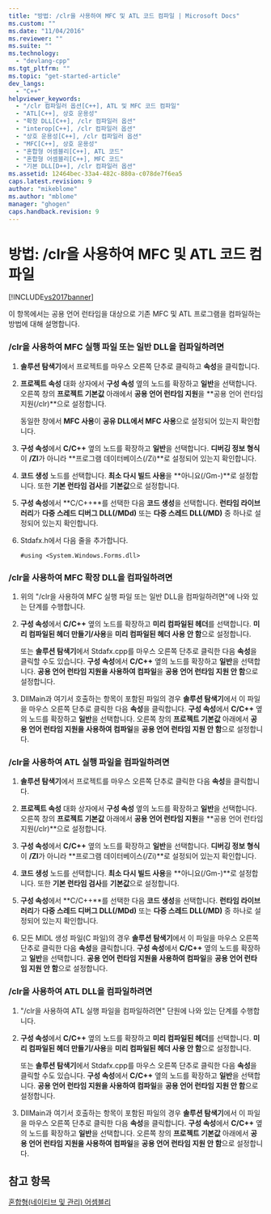 ```yaml
---
title: "방법: /clr을 사용하여 MFC 및 ATL 코드 컴파일 | Microsoft Docs"
ms.custom: ""
ms.date: "11/04/2016"
ms.reviewer: ""
ms.suite: ""
ms.technology: 
  - "devlang-cpp"
ms.tgt_pltfrm: ""
ms.topic: "get-started-article"
dev_langs: 
  - "C++"
helpviewer_keywords: 
  - "/clr 컴파일러 옵션[C++], ATL 및 MFC 코드 컴파일"
  - "ATL[C++], 상호 운용성"
  - "확장 DLL[C++], /clr 컴파일러 옵션"
  - "interop[C++], /clr 컴파일러 옵션"
  - "상호 운용성[C++], /clr 컴파일러 옵션"
  - "MFC[C++], 상호 운용성"
  - "혼합형 어셈블리[C++], ATL 코드"
  - "혼합형 어셈블리[C++], MFC 코드"
  - "기본 DLL[D++], /clr 컴파일러 옵션"
ms.assetid: 12464bec-33a4-482c-880a-c078de7f6ea5
caps.latest.revision: 9
author: "mikeblome"
ms.author: "mblome"
manager: "ghogen"
caps.handback.revision: 9
---
```

# 방법: /clr을 사용하여 MFC 및 ATL 코드 컴파일
[!INCLUDE[vs2017banner](../assembler/inline/includes/vs2017banner.md)]

이 항목에서는 공용 언어 런타임을 대상으로 기존 MFC 및 ATL 프로그램을 컴파일하는 방법에 대해 설명합니다.  
  
### \/clr을 사용하여 MFC 실행 파일 또는 일반 DLL을 컴파일하려면  
  
1.  **솔루션 탐색기**에서 프로젝트를 마우스 오른쪽 단추로 클릭하고 **속성**을 클릭합니다.  
  
2.  **프로젝트 속성** 대화 상자에서 **구성 속성** 옆의 노드를 확장하고 **일반**을 선택합니다.  오른쪽 창의 **프로젝트 기본값** 아래에서 **공용 언어 런타임 지원**을 **공용 언어 런타임 지원\(\/clr\)**으로 설정합니다.  
  
     동일한 창에서 **MFC 사용**이 **공유 DLL에서 MFC 사용**으로 설정되어 있는지 확인합니다.  
  
3.  **구성 속성**에서 **C\/C\+\+** 옆의 노드를 확장하고 **일반**을 선택합니다.  **디버깅 정보 형식**이 **\/ZI**가 아니라 **프로그램 데이터베이스\(\/Zi\)**로 설정되어 있는지 확인합니다.  
  
4.  **코드 생성** 노드를 선택합니다.  **최소 다시 빌드 사용**을 **아니요\(\/Gm\-\)**로 설정합니다.  또한 **기본 런타임 검사**를 **기본값**으로 설정합니다.  
  
5.  **구성 속성**에서 **C\/C\+\+**를 선택한 다음 **코드 생성**을 선택합니다.  **런타임 라이브러리**가 **다중 스레드 디버그 DLL\(\/MDd\)** 또는 **다중 스레드 DLL\(\/MD\)** 중 하나로 설정되어 있는지 확인합니다.  
  
6.  Stdafx.h에서 다음 줄을 추가합니다.  
  
    ```  
    #using <System.Windows.Forms.dll>  
    ```  
  
### \/clr을 사용하여 MFC 확장 DLL을 컴파일하려면  
  
1.  위의 "\/clr을 사용하여 MFC 실행 파일 또는 일반 DLL을 컴파일하려면"에 나와 있는 단계를 수행합니다.  
  
2.  **구성 속성**에서 **C\/C\+\+** 옆의 노드를 확장하고 **미리 컴파일된 헤더**를 선택합니다.  **미리 컴파일된 헤더 만들기\/사용**을 **미리 컴파일된 헤더 사용 안 함**으로 설정합니다.  
  
     또는 **솔루션 탐색기**에서 Stdafx.cpp를 마우스 오른쪽 단추로 클릭한 다음 **속성**을 클릭할 수도 있습니다.  **구성 속성**에서 **C\/C\+\+** 옆의 노드를 확장하고 **일반**을 선택합니다.  **공용 언어 런타임 지원을 사용하여 컴파일**을 **공용 언어 런타임 지원 안 함**으로 설정합니다.  
  
3.  DllMain과 여기서 호출하는 항목이 포함된 파일의 경우 **솔루션 탐색기**에서 이 파일을 마우스 오른쪽 단추로 클릭한 다음 **속성**을 클릭합니다.  **구성 속성**에서 **C\/C\+\+** 옆의 노드를 확장하고 **일반**을 선택합니다.  오른쪽 창의 **프로젝트 기본값** 아래에서 **공용 언어 런타임 지원을 사용하여 컴파일**을 **공용 언어 런타임 지원 안 함**으로 설정합니다.  
  
### \/clr을 사용하여 ATL 실행 파일을 컴파일하려면  
  
1.  **솔루션 탐색기**에서 프로젝트를 마우스 오른쪽 단추로 클릭한 다음 **속성**을 클릭합니다.  
  
2.  **프로젝트 속성** 대화 상자에서 **구성 속성** 옆의 노드를 확장하고 **일반**을 선택합니다.  오른쪽 창의 **프로젝트 기본값** 아래에서 **공용 언어 런타임 지원**을 **공용 언어 런타임 지원\(\/clr\)**으로 설정합니다.  
  
3.  **구성 속성**에서 **C\/C\+\+** 옆의 노드를 확장하고 **일반**을 선택합니다.  **디버깅 정보 형식**이 **\/ZI**가 아니라 **프로그램 데이터베이스\(\/Zi\)**로 설정되어 있는지 확인합니다.  
  
4.  **코드 생성** 노드를 선택합니다.  **최소 다시 빌드 사용**을 **아니요\(\/Gm\-\)**로 설정합니다.  또한 **기본 런타임 검사**를 **기본값**으로 설정합니다.  
  
5.  **구성 속성**에서 **C\/C\+\+**를 선택한 다음 **코드 생성**을 선택합니다.  **런타임 라이브러리**가 **다중 스레드 디버그 DLL\(\/MDd\)** 또는 **다중 스레드 DLL\(\/MD\)** 중 하나로 설정되어 있는지 확인합니다.  
  
6.  모든 MIDL 생성 파일\(C 파일\)의 경우 **솔루션 탐색기**에서 이 파일을 마우스 오른쪽 단추로 클릭한 다음 **속성**을 클릭합니다.  **구성 속성**에서 **C\/C\+\+** 옆의 노드를 확장하고 **일반**을 선택합니다.  **공용 언어 런타임 지원을 사용하여 컴파일**을 **공용 언어 런타임 지원 안 함**으로 설정합니다.  
  
### \/clr을 사용하여 ATL DLL을 컴파일하려면  
  
1.  "\/clr을 사용하여 ATL 실행 파일을 컴파일하려면" 단원에 나와 있는 단계를 수행합니다.  
  
2.  **구성 속성**에서 **C\/C\+\+** 옆의 노드를 확장하고 **미리 컴파일된 헤더**를 선택합니다.  **미리 컴파일된 헤더 만들기\/사용**을 **미리 컴파일된 헤더 사용 안 함**으로 설정합니다.  
  
     또는 **솔루션 탐색기**에서 Stdafx.cpp를 마우스 오른쪽 단추로 클릭한 다음 **속성**을 클릭할 수도 있습니다.  **구성 속성**에서 **C\/C\+\+** 옆의 노드를 확장하고 **일반**을 선택합니다.  **공용 언어 런타임 지원을 사용하여 컴파일**을 **공용 언어 런타임 지원 안 함**으로 설정합니다.  
  
3.  DllMain과 여기서 호출하는 항목이 포함된 파일의 경우 **솔루션 탐색기**에서 이 파일을 마우스 오른쪽 단추로 클릭한 다음 **속성**을 클릭합니다.  **구성 속성**에서 **C\/C\+\+** 옆의 노드를 확장하고 **일반**을 선택합니다.  오른쪽 창의 **프로젝트 기본값** 아래에서 **공용 언어 런타임 지원을 사용하여 컴파일**을 **공용 언어 런타임 지원 안 함**으로 설정합니다.  
  
## 참고 항목  
 [혼합형\(네이티브 및 관리\) 어셈블리](../dotnet/mixed-native-and-managed-assemblies.md)